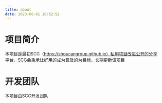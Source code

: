 ```yaml
---
title: about
date: 2023-06-01 18:52:52
---
```

# 项目简介
本项目是最初SCG（https://shoucangroup.github.io）私用项目改进公开的分享平台，SCG会秉承让好用的成为普及的为目标，长期更新该项目
# 开发团队
本项目由SCG开发团队